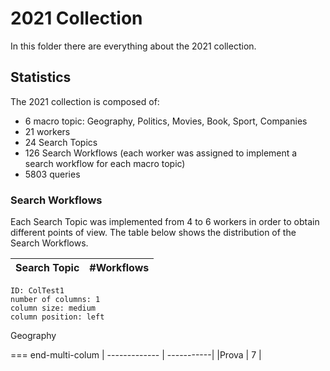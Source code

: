 # 2021 Collection

In this folder there are everything about the 2021 collection. 

## Statistics

The 2021 collection is composed of:
- 6 macro topic: Geography, Politics, Movies, Book, Sport, Companies
- 21 workers
- 24 Search Topics
- 126 Search Workflows (each worker was assigned to implement a search workflow for each macro topic)
- 5803 queries

### Search Workflows

Each Search Topic was implemented from 4 to 6 workers in order to obtain different points of view. The table below shows the distribution of the Search Workflows.

| Search Topic | #Workflows |
| ------------- | -----------|
```start-multi-column
ID: ColTest1
number of columns: 1
column size: medium
column position: left
```
Geography

=== end-multi-colum
| ------------- | -----------|
|Prova          | 7         |  
